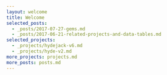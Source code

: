 ```yaml
---
layout: welcome
title: Welcome
selected_posts:
  - _posts/2017-07-27-gems.md
  - _posts/2017-06-21-related-projects-and-data-tables.md
selected_projects:
  - _projects/hydejack-v6.md
  - _projects/hyde-v2.md
more_projects: projects.md
more_posts: posts.md
---
```







[blog]: blog.md
[portfolio]: projects.md
[resume]: resume.md
[docs]: docs/6.6.0/index.md
[installation]: docs/6.6.0/installation.md
[configuration]: docs/6.6.0/configuration.md
[migration]: docs/6.6.0/migration.md
